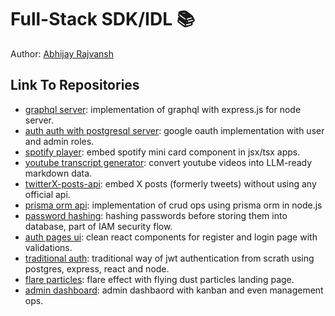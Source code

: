 # Full-Stack SDK/IDL 📚

Author: [Abhijay Rajvansh](https://abhijayrajvansh.com)

## Link To Repositories

- [graphql server](https://github.com/abhijayrajvansh/graphql-server): implementation of graphql with express.js for node server.
- [auth auth with postgresql server](https://github.com/abhijayrajvansh/google-auth): google oauth implementation with user and admin roles.
- [spotify player](https://github.com/abhijayrajvansh/spotify-song-search): embed spotify mini card component in jsx/tsx apps.
- [youtube transcript generator](https://github.com/abhijayrajvansh/youtube-transcript-api): convert youtube videos into LLM-ready markdown data.
- [twitterX-posts-api](https://github.com/abhijayrajvansh/twitter-api): embed X posts (formerly tweets) without using any official api.
- [prisma orm api](https://github.com/abhijayrajvansh/prisma-api-node.js): implementation of crud ops using prisma orm in node.js
- [password hashing](https://github.com/abhijayrajvansh/password-hashing): hashing passwords before storing them into database, part of IAM security flow.
- [auth pages ui](https://github.com/abhijayrajvansh/auth-client-ui): clean react components for register and login page with validations.
- [traditional auth](https://github.com/abhijayrajvansh/pern-auth-server): traditional way of jwt authentication from scrath using postgres, express, react and node.
- [flare particles](https://flareparticles.vercel.app): flare effect with flying dust particles landing page.
- [admin dashboard](https://admin-kanban-event-management.vercel.app): admin dashbaord with kanban and even management ops.
